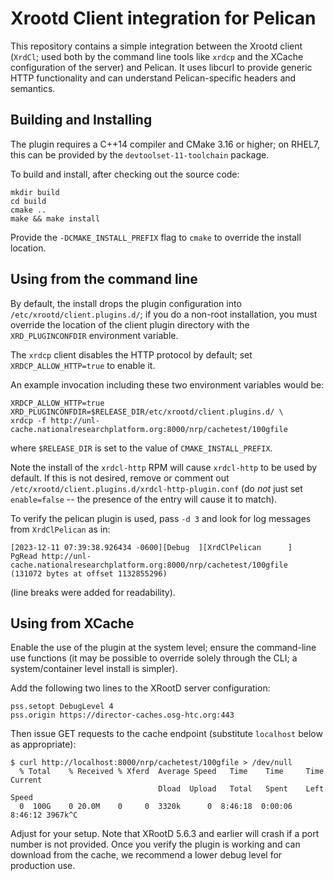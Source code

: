 
Xrootd Client integration for Pelican
=====================================

This repository contains a simple integration between the Xrootd client (`XrdCl`; used both by
the command line tools like `xrdcp` and the XCache configuration of the server) and Pelican.  It
uses libcurl to provide generic HTTP functionality and can understand Pelican-specific headers
and semantics.

Building and Installing
-----------------------

The plugin requires a C++14 compiler and CMake 3.16 or higher; on RHEL7, this can be provided
by the `devtoolset-11-toolchain` package.

To build and install, after checking out the source code:

```
mkdir build
cd build
cmake ..
make && make install
```

Provide the `-DCMAKE_INSTALL_PREFIX` flag to `cmake` to override the install location.

Using from the command line
---------------------------

By default, the install drops the plugin configuration into `/etc/xrootd/client.plugins.d/`;
if you do a non-root installation, you must override the location of the client plugin directory
with the `XRD_PLUGINCONFDIR` environment variable.

The `xrdcp` client disables the HTTP protocol by default; set `XRDCP_ALLOW_HTTP=true` to enable it.

An example invocation including these two environment variables would be:

```
XRDCP_ALLOW_HTTP=true XRD_PLUGINCONFDIR=$RELEASE_DIR/etc/xrootd/client.plugins.d/ \
xrdcp -f http://unl-cache.nationalresearchplatform.org:8000/nrp/cachetest/100gfile
```

where `$RELEASE_DIR` is set to the value of `CMAKE_INSTALL_PREFIX`.

Note the install of the `xrdcl-http` RPM will cause `xrdcl-http` to be used by default.  If this is not
desired, remove or comment out `/etc/xrootd/client.plugins.d/xrdcl-http-plugin.conf` (do *not* just set
`enable=false` -- the presence of the entry will cause it to match).

To verify the pelican plugin is used, pass `-d 3` and look for log messages from `XrdClPelican` as in:

```
[2023-12-11 07:39:38.926434 -0600][Debug  ][XrdClPelican      ]
PgRead http://unl-cache.nationalresearchplatform.org:8000/nrp/cachetest/100gfile
(131072 bytes at offset 1132855296)
```

(line breaks were added for readability).

Using from XCache
-----------------

Enable the use of the plugin at the system level; ensure the command-line use functions (it may be possible
to override solely through the CLI; a system/container level install is simpler).

Add the following two lines to the XRootD server configuration:

```
pss.setopt DebugLevel 4
pss.origin https://director-caches.osg-htc.org:443
```

Then issue GET requests to the cache endpoint (substitute `localhost` below as appropriate):

```
$ curl http://localhost:8000/nrp/cachetest/100gfile > /dev/null
  % Total    % Received % Xferd  Average Speed   Time    Time     Time  Current
                                 Dload  Upload   Total   Spent    Left  Speed
  0  100G    0 20.0M    0     0  3320k      0  8:46:18  0:00:06  8:46:12 3967k^C
```

Adjust for your setup.  Note that XRootD 5.6.3 and earlier will crash if a port number is not provided.
Once you verify the plugin is working and can download from the cache, we recommend a lower debug level
for production use.
